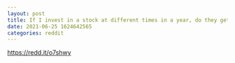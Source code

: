 ```yaml
--- 
layout: post 
title: If I invest in a stock at different times in a year, do they get taxed on individual purchases? 
date: 2021-06-25 1624642565 
categories: reddit 
--- 
```

https://redd.it/o7shwy